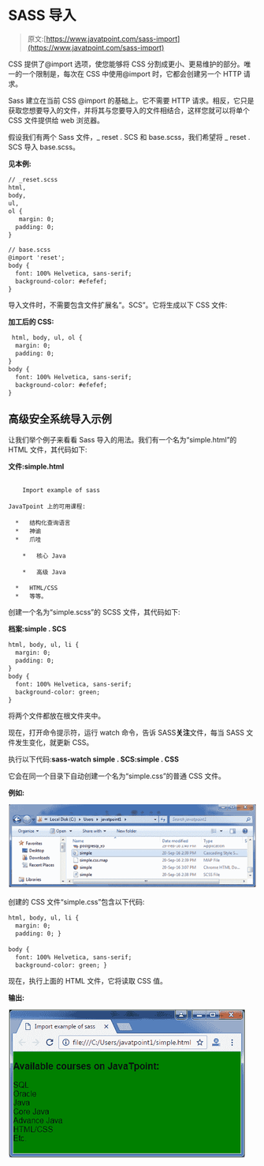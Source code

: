 # SASS 导入

> 原文:[https://www.javatpoint.com/sass-import](https://www.javatpoint.com/sass-import)

CSS 提供了@import 选项，使您能够将 CSS 分割成更小、更易维护的部分。唯一的一个限制是，每次在 CSS 中使用@import 时，它都会创建另一个 HTTP 请求。

Sass 建立在当前 CSS @import 的基础上。它不需要 HTTP 请求。相反，它只是获取您想要导入的文件，并将其与您要导入的文件相结合，这样您就可以将单个 CSS 文件提供给 web 浏览器。

假设我们有两个 Sass 文件，_ reset . SCS 和 base.scss，我们希望将 _ reset . SCS 导入 base.scss。

**见本例:**

```
// _reset.scss
html,
body,
ul,
ol {
   margin: 0;
  padding: 0;
}

```

```
// base.scss
@import 'reset';
body {
  font: 100% Helvetica, sans-serif;
  background-color: #efefef;
} 

```

导入文件时，不需要包含文件扩展名”。SCS”。它将生成以下 CSS 文件:

**加工后的 CSS:**

```
 html, body, ul, ol {
  margin: 0;
  padding: 0;
}
body {
  font: 100% Helvetica, sans-serif;
  background-color: #efefef;
}

```

## 高级安全系统导入示例

让我们举个例子来看看 Sass 导入的用法。我们有一个名为“simple.html”的 HTML 文件，其代码如下:

**文件:simple.html**

```

    Import example of sass  

JavaTpoint 上的可用课程:

  *   结构化查询语言
  *   神谕
  *   爪哇

    *   核心 Java

    *   高级 Java

  *   HTML/CSS
  *   等等。

```

创建一个名为“simple.scss”的 SCSS 文件，其代码如下:

**档案:simple . SCS**

```
html, body, ul, li {  
  margin: 0;  
  padding: 0;  
}  
body {  
  font: 100% Helvetica, sans-serif;  
  background-color: green;  
}   

```

将两个文件都放在根文件夹中。

现在，打开命令提示符，运行 watch 命令，告诉 SASS**关注**文件，每当 SASS 文件发生变化，就更新 CSS。

执行以下代码:**sass-watch simple . SCS:simple . CSS**

它会在同一个目录下自动创建一个名为“simple.css”的普通 CSS 文件。

**例如:**

![SASS Import1](img/05f8bb7256806742da074363c3b71f27.png)

创建的 CSS 文件“simple.css”包含以下代码:

```
html, body, ul, li {
  margin: 0;
  padding: 0; }

body {
  font: 100% Helvetica, sans-serif;
  background-color: green; } 

```

现在，执行上面的 HTML 文件，它将读取 CSS 值。

**输出:**

![SASS Import2](img/7b1aa1af550a2a0f434f1814104c459d.png)